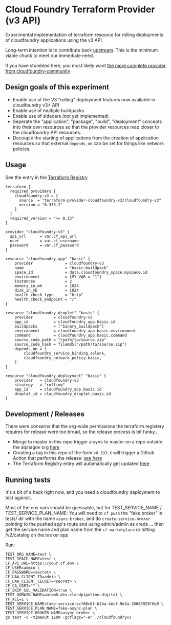 # Cloud Foundry Terraform Provider (v3 API)

Experimental implementation of terraform resource for rolling deployments of
cloudfoundry applications using the v3 API.

Long-term intention is to contribute back
[upstream](https://github.com/cloudfoundry-community/terraform-provider-cloudfoundry).
This is the minimum viable
chunk to meet our immediate need.

If you have stumbled here, you most likely want
[the more complete provider from cloudfoundry-community](https://github.com/cloudfoundry-community/terraform-provider-cloudfoundry)

## Design goals of this experiment

* Enable use of the V3 "rolling" deployment features now available in cloudfoundry v3+ API
* Enable use of multiple buildpacks
* Enable use of sidecars (not yet implemented)
* Seperate the "application", "package", "build", "deployment" concepts into their own resources so that the provider resources map closer to the cloudfoundry API resources.
* Decouple the starting of applications from the creation of application resources so that external `depends_on` can be set for things like network policies.

## Usage

See the entry in the [Terraform Registry](https://registry.terraform.io/providers/terraform-provider-cloudfoundry-v3/cloudfoundry-v3/latest)

```hcl
terraform {
  required_providers {
    cloudfoundry-v3 = {
      source  = "terraform-provider-cloudfoundry-v3/cloudfoundry-v3"
      version = "0.333.2"
    }
  }
  required_version = ">= 0.13"
}

provider "cloudfoundry-v3" {
  api_url      = var.cf_api_url
  user         = var.cf_username
  password     = var.cf_password
}

resource "cloudfoundry_app" "basic" {
	provider              = cloudfoundry-v3
	name                  = "basic-buildpack"
	space_id              = data.cloudfoundry_space.myspace.id
	environment           = {MY_VAR = "1"}
	instances             = 2
	memory_in_mb          = 1024
	disk_in_mb            = 1024
	health_check_type     = "http"
	health_check_endpoint = "/"
}

resource "cloudfoundry_droplet" "basic" {
	provider         = cloudfoundry-v3
	app_id           = cloudfoundry_app.basic.id
	buildpacks       = ["binary_buildpack"]
	environment      = cloudfoundry_app.basic.environment
	command          = cloudfoundry_app.basic.command
	source_code_path = "/path/to/source.zip"
	source_code_hash = filemd5("/path/to/source.zip")
	depends_on = [
		cloudfoundry_service_binding.splunk,
		cloudfoundry_network_policy.basic,
	]
}

resource "cloudfoundry_deployment" "basic" {
	provider   = cloudfoundry-v3
	strategy   = "rolling"
	app_id     = cloudfoundry_app.basic.id
	droplet_id = cloudfoundry_droplet.basic.id
}
```

## Development / Releases

There were conserns that the org-wide permissions the terraform registery
requires for release were too broad, so the release process is bit funky...

* Merge to master in this repo trigger a sync to master on a repo outside the alphagov org [here](https://github.com/terraform-provider-cloudfoundry-v3/terraform-provider-cloudfoundry-v3)
* Creating a tag in this repo of the form `v0.333.X` will trigger a Github Action that performs the release: [see here](https://github.com/terraform-provider-cloudfoundry-v3/terraform-provider-cloudfoundry-v3/actions)
* The Terraform Registry entry will automatically get updated [here](https://registry.terraform.io/providers/terraform-provider-cloudfoundry-v3/cloudfoundry-v3/latest)

## Running tests

It's a bit of a hack right now, and you need a cloudfoundry deployment to test against..

Most of the env vars should be guessable, but for TEST_SERVICE_NAME /
TEST_SERVICE_PLAN_NAME: You will need to `cf push` the "fake broker" in
tests/ dir with the name `async-broker`,  and do `create-service-broker`
pointing to the pushed app's route and using admin/admin as creds ... then
get the service name and plan name from the `cf marketplace` or hitting
/v2/catalog on the broker app

Run:

```
TEST_ORG_NAME=test \
TEST_SPACE_NAME=test \
CF_API_URL=https://your.cf.env \
CF_USER=admin \
CF_PASSWORD=<secret> \
CF_UAA_CLIENT_ID=admin \
CF_UAA_CLIENT_SECRET=<secret> \
CF_CA_CERT="" \
CF_SKIP_SSL_VALIDATION=true \
TEST_DOMAIN_NAME=autom8.dev.cloudpipeline.digital \
TF_ACC=1 \
TEST_SERVICE_NAME=fake-service-ecf60c6f-b2ba-4ecf-9e4a-35683929f6b0 \
TEST_SERVICE_PLAN_NAME=fake-async-plan \
TEST_SERVICE_BROKER_NAME=async-broker \
go test -v -timeout 120m -gcflags="-e" ./cloudfoundryv3
```

